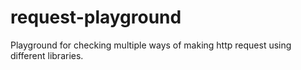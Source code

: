 # request-playground
Playground for checking multiple ways of making http request using different libraries.
